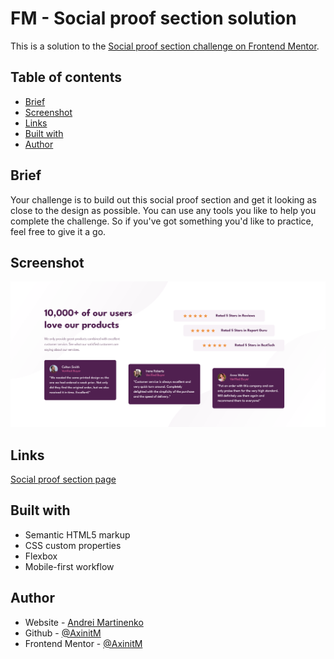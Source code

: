 # FM - Social proof section solution

This is a solution to the [Social proof section challenge on Frontend Mentor](https://www.frontendmentor.io/challenges/social-proof-section-6e0qTv_bA).

## Table of contents
- [Brief](#brief)
- [Screenshot](#screenshot)
- [Links](#links)
- [Built with](#built-with)
- [Author](#author)

## Brief
Your challenge is to build out this social proof section and get it looking as close to the design as possible.
You can use any tools you like to help you complete the challenge. So if you've got something you'd like to practice, feel free to give it a go.

## Screenshot

![](./images/screenshot.png)

## Links

[Social proof section page](https://axinitm.github.io/FM-Social-proof-section/)

## Built with

- Semantic HTML5 markup
- CSS custom properties
- Flexbox
- Mobile-first workflow

## Author

- Website - [Andrei Martinenko](https://www.frontender.biz)
- Github - [@AxinitM](https://www.frontendmentor.io/profile/AxinitM)
- Frontend Mentor - [@AxinitM](https://github.com/AxinitM)
